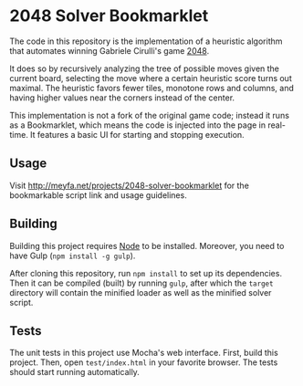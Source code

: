# 2048 Solver Bookmarklet

The code in this repository is the implementation of a heuristic algorithm
that automates winning Gabriele Cirulli's game
[2048](https://gabrielecirulli.github.io/2048/).

It does so by recursively analyzing the tree of possible moves given the
current board, selecting the move where a certain heuristic score turns out
maximal. The heuristic favors fewer tiles, monotone rows and columns, and having
higher values near the corners instead of the center.

This implementation is not a fork of the original game code; instead it runs as
a Bookmarklet, which means the code is injected into the page in real-time.
It features a basic UI for starting and stopping execution.

## Usage

Visit http://meyfa.net/projects/2048-solver-bookmarklet for the bookmarkable
script link and usage guidelines.

## Building

Building this project requires [Node](https://nodejs.org) to be installed.
Moreover, you need to have Gulp (`npm install -g gulp`).

After cloning this repository, run `npm install` to set up its dependencies.
Then it can be compiled (built) by running `gulp`, after which the `target`
directory will contain the minified loader as well as the minified solver
script.

## Tests

The unit tests in this project use Mocha's web interface. First, build this
project. Then, open `test/index.html` in your favorite browser. The tests should
start running automatically.
